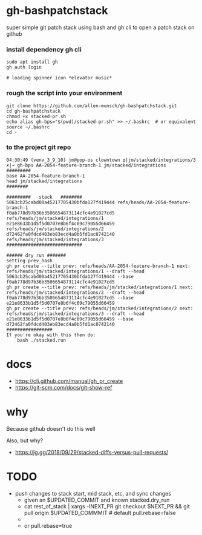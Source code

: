 # gh-bashpatchstack
super simple git patch stack using bash and gh cli to open a patch stack on github

### install dependency gh cli

```
sudo apt install gh
gh auth login

# loading spinner icon *elevator music*
```

### rough the script into your environment

```
git clone https://github.com/allen-munsch/gh-bashpatchstack.git
cd gh-bashpatchstack
chmod +x stacked-pr.sh
echo alias gh-bps="$(pwd)/stacked-pr.sh" >> ~/.bashrc  # or equivalent
source ~/.bashrc
cd -
```

### to the project git repo 

```
04:30:49 (venv_3_9_10) jm@pop-os clowntown ±|jm/stacked/integrations/3 ✗|→ gh-bps AA-2054-feature-branch-1 jm/stacked/integrations
#########
base AA-2054-feature-branch-1
head jm/stacked/integrations
########

#########   stack   ########
5063cb25cabd00a45217705430bfda127f419444 refs/heads/AA-2054-feature-branch-1
f0ab778d97b36b3506654873114cfc4e91027cd5 refs/heads/jm/stacked/integrations/1
e21e8633b1d5f5d0707e8b6f4c69c79055d66459 refs/heads/jm/stacked/integrations/2
d72462fa0fdcd403eb83ecd4a0b5fd1ac0742140 refs/heads/jm/stacked/integrations/3
############################

###### dry run #######
setting prev_hash
gh pr create --title prev: refs/heads/AA-2054-feature-branch-1 next: refs/heads/jm/stacked/integrations/1 --draft --head 5063cb25cabd00a45217705430bfda127f419444 --base f0ab778d97b36b3506654873114cfc4e91027cd5
gh pr create --title prev: refs/heads/jm/stacked/integrations/1 next: refs/heads/jm/stacked/integrations/2 --draft --head f0ab778d97b36b3506654873114cfc4e91027cd5 --base e21e8633b1d5f5d0707e8b6f4c69c79055d66459
gh pr create --title prev: refs/heads/jm/stacked/integrations/2 next: refs/heads/jm/stacked/integrations/3 --draft --head e21e8633b1d5f5d0707e8b6f4c69c79055d66459 --base d72462fa0fdcd403eb83ecd4a0b5fd1ac0742140
#################
If you're okay with this then do:
    bash ./stacked.run
```

# docs

- https://cli.github.com/manual/gh_pr_create
- https://git-scm.com/docs/git-show-ref


# why

Because github doesn't do this well

Also, but why?

- https://jg.gg/2018/09/29/stacked-diffs-versus-pull-requests/


# TODO

- push changes to stack start, mid stack, etc, and sync changes
    - given an $UPDATED_COMMIT and known stacked.dry_run
    - cat rest_of_stack | xargs -INEXT_PR git checkout $NEXT_PR && git pull origin $UPDATED_COMMMIT  # default pull.rebase=false 
    - 
    - or pull.rebase=true
